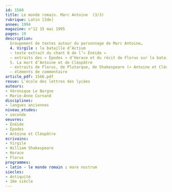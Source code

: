 ```yaml
---
id: 1566
title: Le monde romain. Marc Antoine  (3/3)
rubrique: Latin [2de]
annee: 1994
magazine: n°12 15 mai 1995
pages: 19
description: 
  Groupement de textes autour du personnage de Marc Antoine…
  4. Virgile : la bataille d’Actium
  – texte extrait du chant 8 de l’« Énéide »
  – extraits des « Épodes » d’Horace et du récit de Florus sur la bataille (éléments de commentaire)
  5. La mort d’Antoine et de Cléopâtre
  – extraits de Florus, de Plutarque, de Shakespeare (« Antoine et Cléopâtre »)
  – éléments de commentaire
article_pdf: 1566.pdf
revue: L’école des lettres des lycées
auteurs:
- Véronique Le Borgne
- Marie-Anne Cornand
disciplines:
- langues anciennes
niveau_etudes:
- seconde
oeuvres:
- Énéide
- Épodes
- Antoine et Cléopâtre
ecrivains:
- Virgile
- William Shakespeare
- Horace
- Florus
programmes:
- latin - le monde romain : mare nostrum
siecles:
- Antiquité
- 16e siècle
---
```

